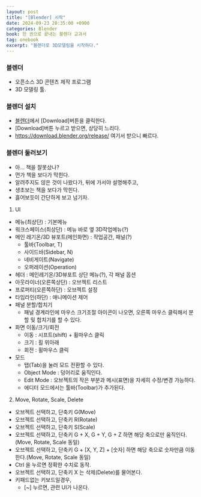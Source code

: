 ```yaml
---
layout: post
title: "[Blender] 시작"
date: 2024-09-23 20:35:00 +0900
categories: Blender
book: 한 권으로 끝내는 블렌더 교과서
tag: onebook
excerpt: "블렌더로 3D모델링을 시작하다."
---
```


### 블렌더
- 오픈소스 3D 콘텐츠 제작 프로그램
- 3D 모델링 툴.

### 블렌더 설치

- [블렌더](https://www.blender.org/)에서 [Download]버튼을 클릭한다.
- [Download]버튼 누르고 받으면, 상당히 느리다.
- <https://download.blender.org/release/> 여기서 받으니 빠르다.

### 블렌더 둘러보기

- 아... 책을 잘못샀나?
- 먼가 책을 보다가 막힌다.
- 알려주지도 않은 것이 나왔다가, 뒤에 가서야 설명해주고,
- 생초보는 책을 보다가 막힌다.
- 흟어보듯이 간단하게 보고 넘기자.

1. UI
- 메뉴(최상단) : 기본메뉴
- 워크스페이스(최상단) :  메뉴 바로 옆 3D작업메뉴(?)
- 메인 레기온/3D 뷰포트(메인화면) : 작업공간, 패널(?)
  - 툴바(Toolbar, T)
  - 사이드바(Sidebar, N)
  - 네비게이트(Navigate)
  - 오퍼레이션(Operation)
- 헤더 : 메인레기온/3D뷰포트 상단 메뉴(?), 각 패널 옵션
- 아웃라이너(오른쪽상단) : 오브젝트 리스트
- 프로퍼티(오른쪽하단) : 오브젝트 설정
- 타임라인(하단) : 애니메이션 제어
- 패널 분할/합치기
  - 패널 경계라인에 마우스 크기조절 아이콘이 나오면, 오른쪽 마우스 클릭해서 분할 및 합치기를 할 수 있다.
- 화면 이동/크기/회전
  - 이동 : 시프트(shift) + 휠마우스 클릭
  - 크기 : 횔 위아래
  - 회전 : 휠마우스 클릭
- 모드
  - 탭(Tab)을 눌러 모드 전환할 수 있다.
  - Object Mode : 덩어리로 움직인다.
  - Edit Mode : 오브젝트의 작은 부분과 메시(표면)을 자세히 수정/변경 가능하다.
  - 에디터 모드에서는 툴바(Toolbar)가 추가된다.

2. Move, Rotate, Scale, Delete
- 오브젝트 선택하고, 단축키 G(Move)
- 오브젝트 선택하고, 단축키 R(Rotate)
- 오브젝트 선택하고, 단축키 S(Scale)
- 오브젝트 선택하고, 단축키 G + X, G + Y, G + Z 하면 해당 축으로만 움직인다.(Move, Rotate, Scale 동일)
- 오브젝트 선택하고, 단축키 G + [X, Y, Z] + [숫자] 하면 해당 축으로 숫자만큼 이동한다.(Move, Rotate, Scale 동일)
- Ctrl 을 누르면 정확한 수치로 동작.
- 오브젝트 선택하고, 단축키 X 는 삭제(Delete)를 물어본다.
- 키패드없는 키보드일경우,
  - [~] 누르면, 관련 UI가 나온다.
